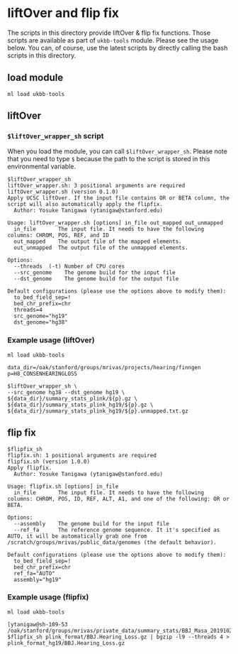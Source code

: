 # liftOver and flip fix

The scripts in this directory provide liftOver & flip fix functions.
Those scripts are available as part of `ukbb-tools` module. Please see the usage below.
You can, of course, use the latest scripts by directly calling the bash scripts in this directory.

## load module

```{bash}
ml load ukbb-tools
```

## liftOver

### `$liftOver_wrapper_sh` script

When you load the module, you can call `$liftOver_wrapper_sh`. Please note that you need to type `$` because the path to the script is stored in this environmental variable.

```{bash}
$liftOver_wrapper_sh
liftOver_wrapper.sh: 3 positional arguments are required
liftOver_wrapper.sh (version 0.1.0)
Apply UCSC liftOver. If the input file contains OR or BETA column, the script will also automatically apply the flipfix.
  Author: Yosuke Tanigawa (ytanigaw@stanford.edu)

Usage: liftOver_wrapper.sh [options] in_file out_mapped out_unmapped
  in_file       The input file. It needs to have the following columns: CHROM, POS, REF, and ID
  out_mapped    The output file of the mapped elements.
  out_unmapped  The output file of the unmapped elements.

Options:
  --threads  (-t) Number of CPU cores
  --src_genome    The genome build for the input file
  --dst_genome    The genome build for the output file

Default configurations (please use the options above to modify them):
  to_bed_field_sep=!
  bed_chr_prefix=chr
  threads=4
  src_genome="hg19"
  dst_genome="hg38"
```

### Example usage (liftOver)

```{bash}
ml load ukbb-tools

data_dir=/oak/stanford/groups/mrivas/projects/hearing/finngen
p=H8_CONSENHEARINGLOSS

$liftOver_wrapper_sh \
--src_genome hg38 --dst_genome hg19 \
${data_dir}/summary_stats_plink/${p}.gz \
${data_dir}/summary_stats_plink_hg19/${p}.gz \
${data_dir}/summary_stats_plink_hg19/${p}.unmapped.txt.gz
```

## flip fix

```{bash}
$flipfix_sh
flipfix.sh: 1 positional arguments are required
flipfix.sh (version 1.0.0)
Apply flipfix.
  Author: Yosuke Tanigawa (ytanigaw@stanford.edu)

Usage: flipfix.sh [options] in_file
  in_file       The input file. It needs to have the following columns: CHROM, POS, ID, REF, ALT, A1, and one of the following: OR or BETA.

Options:
  --assembly    The genome build for the input file
  --ref_fa      The reference genome sequence. It it's specified as AUTO, it will be automatically grab one from /scratch/groups/mrivas/public_data/genomes (the default behavior).

Default configurations (please use the options above to modify them):
  to_bed_field_sep=!
  bed_chr_prefix=chr
  ref_fa="AUTO"
  assembly="hg19"
```

### Example usage (flipfix)

```{bash}
ml load ukbb-tools

[ytanigaw@sh-109-53 /oak/stanford/groups/mrivas/private_data/summary_stats/BBJ_Masa_20191020]$ $flipfix_sh plink_format/BBJ.Hearing_Loss.gz | bgzip -l9 --threads 4 > plink_format_hg19/BBJ.Hearing_Loss.gz
```
